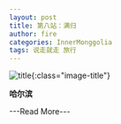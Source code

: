 ```yaml
---
layout: post
title: 第八站：满归
author: fire
categories: InnerMonggolia 
tags: 说走就走 旅行
---
```


![title](http://image.sideproject.cn/title/title_131.jpg){:class="image-title"}

**哈尔滨**


---Read More---
